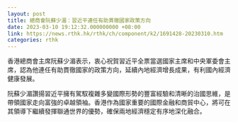 ```yaml
---
layout: post
title: 總商會阮蘇少湄：習近平連任有助貫徹國家政策方向
date: 2023-03-10 19:12:32.000000000 +08:00
link: https://news.rthk.hk/rthk/ch/component/k2/1691428-20230310.htm
categories: rthk
---
```


香港總商會主席阮蘇少湄表示，衷心祝賀習近平全票當選國家主席和中央軍委會主席，認為他連任有助貫徹國家的政策方向，延續內地經濟增長成果，有利國內經濟健康發展。

阮蘇少湄讚揚習近平擁有駕馭複雜多變國際形勢的豐富經驗和清晰的治國思維，是帶領國家走向富強的卓越領袖。香港作為國家重要的國際金融和商貿中心，將可在其領導下繼續發揮聯通世界的優勢，確保兩地經濟穩定有序地深化融合。
